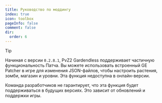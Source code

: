 ```yaml
---
title: Руководство по моддингу
index: true
icon: toolbox
pageInfo: false
comment: false
dir:
  order: 6
---
```


<script>
import { onMounted } from 'vue'
onMounted(() => {
  (window.adsbygoogle = window.adsbygoogle || []).push({});
})
</script>

> [!tip]
> Начиная с версии `0.2.8.1`, PvZ2 Gardendless поддерживает частичную функциональность Патча. Вы можете использовать встроенный GE Patcher в игре для изменения JSON-файлов, чтобы настроить растения, зомби, магазин и уровни. Эта функция недоступна в онлайн-версии.
>
> Команда разработчиков не гарантирует, что эта функция будет поддерживаться в будущих версиях. Это зависит от обновлений и поддержки игры.

<Catalog />

<ins class="adsbygoogle"
style="display:block"
data-ad-client="ca-pub-7637695321442015"
data-ad-slot="7113006248"
data-ad-format="auto"
data-full-width-responsive="true"> </ins>
